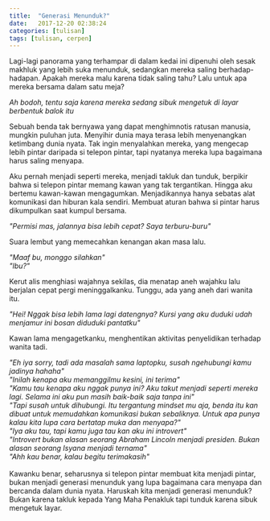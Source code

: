 ```yaml
---
title:  "Generasi Menunduk?"
date:   2017-12-20 02:38:24
categories: [tulisan]
tags: [tulisan, cerpen]
---
```


Lagi-lagi panorama yang terhampar di dalam kedai ini dipenuhi oleh sesak makhluk yang lebih suka menunduk, sedangkan mereka saling berhadap-hadapan. Apakah mereka malu karena tidak saling tahu? Lalu untuk apa mereka bersama dalam satu meja?

*Ah bodoh, tentu saja karena mereka sedang sibuk mengetuk di layar berbentuk balok itu*

Sebuah benda tak bernyawa yang dapat menghimnotis ratusan manusia, mungkin puluhan juta. Menyihir dunia maya terasa lebih menyenangkan ketimbang dunia nyata. Tak ingin menyalahkan mereka, yang mengecap lebih pintar daripada si telepon pintar, tapi nyatanya mereka lupa bagaimana harus saling menyapa.

Aku pernah menjadi seperti mereka, menjadi takluk dan tunduk, berpikir bahwa si telepon pintar memang kawan yang tak tergantikan. Hingga aku bertemu kawan-kawan mengagumkan. Menjadikannya hanya sebatas alat komunikasi dan hiburan kala sendiri. Membuat aturan bahwa si pintar harus dikumpulkan saat kumpul bersama.

*"Permisi mas, jalannya bisa lebih cepat? Saya terburu-buru"*

Suara lembut yang memecahkan kenangan akan masa lalu.

*"Maaf bu, monggo silahkan"*<br/>
*"Ibu?"*

Kerut alis menghiasi wajahnya sekilas, dia menatap aneh wajahku lalu berjalan cepat pergi meninggalkanku.
Tunggu, ada yang aneh dari wanita itu.

*"Hei! Nggak bisa lebih lama lagi datengnya? Kursi yang aku duduki udah menjamur ini bosan diduduki pantatku"*<br />

Kawan lama mengagetkanku, menghentikan aktivitas penyelidikan terhadap wanita tadi.

*"Eh iya sorry, tadi ada masalah sama laptopku, susah ngehubungi kamu jadinya hahaha"*<br />
*"Inilah kenapa aku memanggilmu kesini, ini terima"*<br />
*"Kamu tau kenapa aku nggak punya ini? Aku takut menjadi seperti mereka lagi. Selama ini aku pun masih baik-baik saja tanpa ini"*<br />
*"Tapi susah untuk dihubungi. Itu tergantung mindset mu aja, benda itu kan dibuat untuk memudahkan komunikasi bukan sebaliknya. Untuk apa punya kalau kita lupa cara bertatap muka dan menyapa?"*<br />
*"Iya aku tau, tapi kamu juga tau kan aku ini introvert"*<br />
*"Introvert bukan alasan seorang Abraham Lincoln menjadi presiden. Bukan alasan seorang Isyana menjadi ternama"*<br />
*"Ahh kau benar, kalau begitu terimakasih"*
<br />
<br />
Kawanku benar, seharusnya si telepon pintar membuat kita menjadi pintar, bukan menjadi generasi menunduk yang lupa bagaimana cara menyapa dan bercanda dalam dunia nyata. Haruskah kita menjadi generasi menunduk? Bukan karena takluk kepada Yang Maha Penakluk tapi tunduk karena sibuk mengetuk layar.